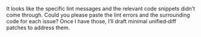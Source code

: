It looks like the specific lint messages and the relevant code snippets didn’t come through. Could you please paste the lint errors and the surrounding code for each issue? Once I have those, I’ll draft minimal unified‑diff patches to address them.